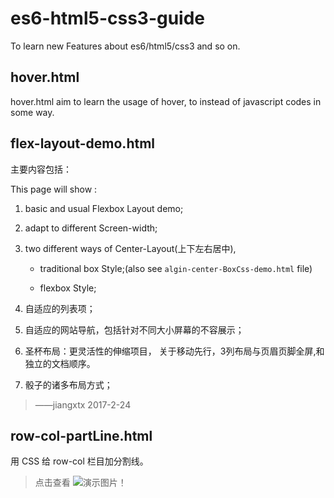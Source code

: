 # es6-html5-css3-guide

To learn new Features about es6/html5/css3 and so on.  

## hover.html

hover.html aim to learn the usage of hover, to instead of javascript codes in some way.  

## flex-layout-demo.html

主要内容包括：

This page will show :

1. basic and usual Flexbox Layout demo;

2. adapt to different Screen-width;

3. two different ways of Center-Layout(上下左右居中),

    + traditional box Style;(also see `algin-center-BoxCss-demo.html` file)  

    + flexbox Style;

4. 自适应的列表项；

5. 自适应的网站导航，包括针对不同大小屏幕的不容展示；

6. 圣杯布局：更灵活性的伸缩项目， 关于移动先行，3列布局与页眉页脚全屏,和独立的文档顺序。

7. 骰子的诸多布局方式；

> ——jiangxtx 2017-2-24

## row-col-partLine.html

用 CSS 给 row-col 栏目加分割线。

> 点击查看 ![演示图片](http://ojjslhnls.bkt.clouddn.com/blog/20170411/194141619.png)！

